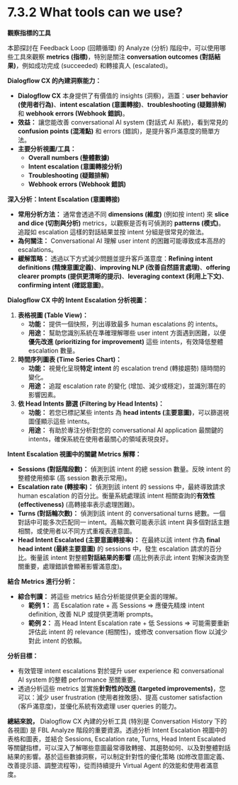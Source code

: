 # 7.3.2 What tools can we use?

**觀察指標的工具**

本節探討在 Feedback Loop (回饋循環) 的 Analyze (分析) 階段中，可以使用哪些工具來觀察 **metrics (指標)**，特別是關注 **conversation outcomes (對話結果)**，例如成功完成 (succeeded) 和轉接真人 (escalated)。

**Dialogflow CX 的內建洞察能力：**

- **Dialogflow CX** 本身提供了有價值的 insights (洞察)，涵蓋：**user behavior (使用者行為)**、**intent escalation (意圖轉接)**、**troubleshooting (疑難排解)** 和 **webhook errors (Webhook 錯誤)**。
- **效益：** 讓您能改善 conversational AI system (對話式 AI 系統)，看到常見的 **confusion points (混淆點)** 和 errors (錯誤)，是提升客戶滿意度的簡單方法。
- **主要分析視圖/工具：**
    - **Overall numbers (整體數據)**
    - **Intent escalation (意圖轉接分析)**
    - **Troubleshooting (疑難排解)**
    - **Webhook errors (Webhook 錯誤)**

**深入分析：Intent Escalation (意圖轉接)**

- **常用分析方法：** 通常會透過不同 **dimensions (維度)** (例如按 intent) 來 **slice and dice (切割與分析)** metrics，以觀察是否有可偵測的 **patterns (模式)**。追蹤如 escalation 這樣的對話結果並按 intent 分組是很常見的做法。
- **為何關注：** Conversational AI 理解 user intent 的困難可能導致成本高昂的 escalations。
- **緩解策略：** 透過以下方式減少問題並提升客戶滿意度：**Refining intent definitions (精煉意圖定義)**、**improving NLP (改善自然語言處理)**、**offering clearer prompts (提供更清晰的提示)**、**leveraging context (利用上下文)**、**confirming intent (確認意圖)**。

**Dialogflow CX 中的 Intent Escalation 分析視圖：**

1. **表格視圖 (Table View)：**
    - **功能：** 提供一個快照，列出導致最多 human escalations 的 intents。
    - **用途：** 幫助您識別系統在準確理解哪些 user intent 方面遇到困難，以便**優先改進 (prioritizing for improvement)** 這些 intents，有效降低整體 escalation 數量。
2. **時間序列圖表 (Time Series Chart)：**
    - **功能：** 視覺化呈現**特定 intent** 的 escalation trend (轉接趨勢) 隨時間的變化。
    - **用途：** 追蹤 escalation rate 的變化 (增加、減少或穩定)，並識別潛在的影響因素。
3. **依 Head Intents 篩選 (Filtering by Head Intents)：**
    - **功能：** 若您已標記某些 intents 為 **head intents (主要意圖)**，可以篩選視圖僅顯示這些 intents。
    - **用途：** 有助於專注分析對您的 conversational AI application 最關鍵的 intents，確保系統在使用者最關心的領域表現良好。

**Intent Escalation 視圖中的關鍵 Metrics 解釋：**

- **Sessions (對話階段數)：** 偵測到該 intent 的總 session 數量。反映 intent 的整體使用頻率 (高 session 數表示常用)。
- **Escalation rate (轉接率)：** 偵測到該 intent 的 sessions 中，最終導致請求 human escalation 的百分比。衡量系統處理該 intent 相關查詢的**有效性 (effectiveness)** (高轉接率表示處理困難)。
- **Turns (對話輪次數)：** 偵測到該 intent 的 conversational turns 總數。一個對話中可能多次匹配同一 intent。高輪次數可能表示該 intent 與多個對話主題相關，或使用者以不同方式重複表達意圖。
- **Head Intent Escalated (主要意圖轉接率)：** 在最終以該 intent 作為 **final head intent (最終主要意圖)** 的 sessions 中，發生 escalation 請求的百分比。衡量該 intent 對整體**對話結果的影響** (高比例表示此 intent 對解決查詢至關重要，處理錯誤會顯著影響滿意度)。

**結合 Metrics 進行分析：**

- **綜合判讀：** 將這些 metrics 結合分析能提供更全面的理解。
    - **範例 1：** 高 Escalation rate + 高 Sessions => 應優先精煉 intent definition, 改善 NLP 或提供更清晰 prompts。
    - **範例 2：** 高 Head Intent Escalation rate + 低 Sessions => 可能需要重新評估此 intent 的 relevance (相關性)，或修改 conversation flow 以減少對此 intent 的依賴。

**分析目標：**

- 有效管理 intent escalations 對於提升 user experience 和 conversational AI system 的整體 performance 至關重要。
- 透過分析這些 metrics 並實施**針對性的改進 (targeted improvements)**，您可以：減少 user frustration (使用者挫敗感)、提高 customer satisfaction (客戶滿意度)，並優化系統有效處理 user queries 的能力。

**總結來說，** Dialogflow CX 內建的分析工具 (特別是 Conversation History 下的各視圖) 是 FBL Analyze 階段的重要資源。透過分析 Intent Escalation 視圖中的表格和圖表，並結合 Sessions, Escalation rate, Turns, Head Intent Escalated 等關鍵指標，可以深入了解哪些意圖最常導致轉接、其趨勢如何、以及對整體對話結果的影響。基於這些數據洞察，可以制定針對性的優化策略 (如修改意圖定義、改善提示語、調整流程等)，從而持續提升 Virtual Agent 的效能和使用者滿意度。